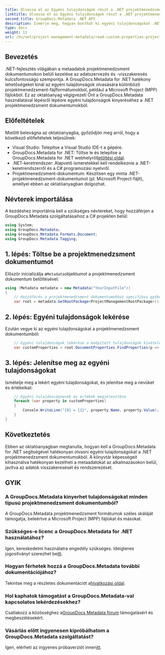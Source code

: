 ```yaml
---
title: Olvassa el az Egyéni tulajdonságok részt a .NET projektmenedzsment dokumentumokban
linktitle: Olvassa el az Egyéni tulajdonságok részt a .NET projektmenedzsment dokumentumokban
second_title: GroupDocs.Metadata .NET API
description: Ismerje meg, hogyan bonthat ki egyéni tulajdonságokat .NET-projektkezelési dokumentumokból a GroupDocs.Metadata for .NET használatával. Javítsa metaadatkezelését.
type: docs
weight: 11
url: /hu/net/project-management-metadata/read-custom-properties-project-management-documents/
---
```

## Bevezetés
.NET-fejlesztés világában a metaadatok projektmenedzsment dokumentumokon belüli kezelése az adatszervezés és -visszakeresés kulcsfontosságú szempontja. A GroupDocs.Metadata for .NET hatékony lehetőségeket kínál az egyéni tulajdonságok olvasására különböző projektmenedzsment-fájlformátumokból, például a Microsoft Project (MPP) fájlokból. Ez az oktatóanyag végigvezeti Önt a GroupDocs.Metadata használatával lépésről lépésre egyéni tulajdonságok kinyeréséhez a .NET projektmenedzsment dokumentumokból.
## Előfeltételek
Mielőtt belevágna az oktatóanyagba, győződjön meg arról, hogy a következő előfeltételek teljesülnek:
- Visual Studio: Telepítse a Visual Studio IDE-t a gépére.
-  GroupDocs.Metadata for .NET: Töltse le és telepítse a GroupDocs.Metadata for .NET webhelyről[letöltési oldal](https://releases.groupdocs.com/metadata/net/).
- .NET-keretrendszer: Alapvető ismeretekkel kell rendelkeznie a .NET-keretrendszerről és a C# programozási nyelvről.
- Projektmenedzsment-dokumentum: Készítsen egy minta .NET-projektmenedzsment-dokumentumot (pl. Microsoft Project-fájlt), amellyel ebben az oktatóanyagban dolgozhat.

## Névterek importálása
A kezdéshez importálnia kell a szükséges névtereket, hogy hozzáférjen a GroupDocs.Metadata szolgáltatásaihoz a C# projekten belül:
```csharp
using System;
using GroupDocs.Metadata;
using GroupDocs.Metadata.Formats.Document;
using GroupDocs.Metadata.Tagging;
```
## 1. lépés: Töltse be a projektmenedzsment dokumentumot
 Először inicializálja a`Metadata`objektumot a projektmenedzsment dokumentum betöltésével:
```csharp
using (Metadata metadata = new Metadata("YourInputFile"))
{
    // Hozzáférés a projektmenedzsment dokumentumokhoz specifikus gyökércsomaghoz
    var root = metadata.GetRootPackage<ProjectManagementRootPackage>();
```
## 2. lépés: Egyéni tulajdonságok lekérése
Ezután vegye ki az egyéni tulajdonságokat a projektmenedzsment dokumentumból:
```csharp
    // Egyéni tulajdonságok lekérése a beépített tulajdonságok kivételével
    var customProperties = root.DocumentProperties.FindProperties(p => !p.Tags.Contains(Tags.Document.BuiltIn));
```
## 3. lépés: Jelenítse meg az egyéni tulajdonságokat
Ismételje meg a lekért egyéni tulajdonságokat, és jelenítse meg a nevüket és értékeikat:
```csharp
    // Egyéni tulajdonságnevek és értékek megjelenítése
    foreach (var property in customProperties)
    {
        Console.WriteLine("{0} = {1}", property.Name, property.Value);
    }
}
```

## Következtetés
Ebben az oktatóanyagban megtanulta, hogyan kell a GroupDocs.Metadata for .NET segítségével hatékonyan olvasni egyéni tulajdonságokat a .NET projektmenedzsment dokumentumokból. A könyvtár képességeit kihasználva hatékonyan kezelheti a metaadatokat az alkalmazásokon belül, javítva az adatok visszakeresését és rendszerezését.

## GYIK
### A GroupDocs.Metadata kinyerhet tulajdonságokat minden típusú projektmenedzsment dokumentumból?
A GroupDocs.Metadata projektmenedzsment formátumok széles skáláját támogatja, beleértve a Microsoft Project (MPP) fájlokat és másokat.
### Szükséges-e licenc a GroupDocs.Metadata for .NET használatához?
 Igen, kereskedelmi használatra engedély szükséges. Ideiglenes jogosítványt szerezhet be[itt](https://purchase.groupdocs.com/temporary-license/).
### Hogyan férhetek hozzá a GroupDocs.Metadata további dokumentációjához?
 Tekintse meg a részletes dokumentációt a[hivatkozási oldal](https://reference.groupdocs.com/metadata/net/).
### Hol kaphatok támogatást a GroupDocs.Metadata-val kapcsolatos lekérdezésekhez?
 Csatlakozz a közösséghez a[GroupDocs Metadata fórum](https://forum.groupdocs.com/c/metadata/14) támogatásért és megbeszélésekért.
### Vásárlás előtt ingyenesen kipróbálhatom a GroupDocs.Metadata szolgáltatást?
 Igen, elérheti az ingyenes próbaverziót innen[itt](https://releases.groupdocs.com/).